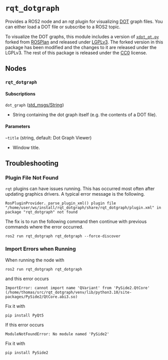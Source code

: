 # `rqt_dotgraph`

Provides a ROS2 node and an rqt plugin for visualizing [DOT][dot] graph files.
You can either load a DOT file or subscribe to a ROS2 topic.

To visualize the DOT graphs, this module includes a version of [`xdot_qt.py`][xdot]
forked from [ROSPlan][rosplan] and released under [LGPLv3][lgplv3].
The forked version in this package has been modified and the changes to it are released under the LGPLv3.
The rest of this package is released under the [CC0][cc0] license.

## Nodes

### `rqt_dotgraph`

#### Subscriptions

`dot_graph` ([std_msgs/String](https://github.com/ros2/common_interfaces/blob/master/std_msgs/msg/String.msg))

* String containing the dot graph itself (e.g. the contents of a DOT file).

#### Parameters

`~title` (string, default: Dot Graph Viewer)

* Window title.

## Troubleshooting

### Plugin File Not Found

`rqt` plugins can have issues running.
This has occurred most often after updating graphics drivers.
A typical error message is the following.

```shell
RosPluginProvider._parse_plugin_xml() plugin file "/home/user/ws/install/rqt_dotgraph/share/rqt_dotgraph/plugin.xml" in package "rqt_dotgraph" not found
```

The fix is to run the following command then continue with previous commands where the error occurred.

```shell
ros2 run rqt_dotgraph rqt_dotgraph --force-discover
```

### Import Errors when Running

When running the node with

```shell
ros2 run rqt_dotgraph rqt_dotgraph
```

and this error occurs

```shell
ImportError: cannot import name 'QVariant' from 'PySide2.QtCore' (/home/thomas/src/rqt_dotgraph/venv/lib/python3.10/site-packages/PySide2/QtCore.abi3.so)
```

Fix it with

```shell
pip install PyQt5
```

If this error occurs

```shell
ModuleNotFoundError: No module named 'PySide2'
```

Fix it with

```shell
pip install PySide2
```

[dot]: https://en.wikipedia.org/wiki/DOT_(graph_description_language)
[xdot]: https://github.com/jrfonseca/xdot.py
[rosplan]: https://github.com/KCL-Planning/ROSPlan/blob/master/rosplan_rqt/src/rosplan_rqt/xdot_qt.py
[lgplv3]: https://www.gnu.org/licenses/lgpl-3.0.html
[cc0]: https://creativecommons.org/share-your-work/public-domain/cc0/
